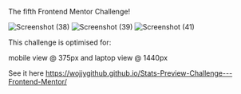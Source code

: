 The fifth Frontend Mentor Challenge!

![Screenshot (38)](https://github.com/WojjyGitHub/Stats-Preview-Challenge---Frontend-Mentor/assets/146066243/eaacddde-e154-413d-945e-4d9d6914eccb)
![Screenshot (39)](https://github.com/WojjyGitHub/Stats-Preview-Challenge---Frontend-Mentor/assets/146066243/8038cee6-fbd7-47e0-8edf-4faf3868b524)
![Screenshot (41)](https://github.com/WojjyGitHub/Stats-Preview-Challenge---Frontend-Mentor/assets/146066243/dd0faf73-31d5-4804-bdf7-22c37d15c3b1)


This challenge is optimised for:

mobile view @ 375px and
laptop view @ 1440px

See it here https://wojjygithub.github.io/Stats-Preview-Challenge---Frontend-Mentor/

